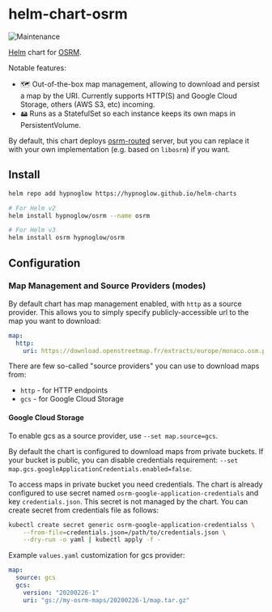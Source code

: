 # helm-chart-osrm

![Maintenance](https://img.shields.io/maintenance/yes/2025)

[Helm](https://helm.sh/) chart for [OSRM](https://github.com/Project-OSRM/osrm-backend).

Notable features:

- 🗺 Out-of-the-box map management, allowing to download and persist a map by the URI. Currently supports HTTP(S) and Google Cloud Storage,
others (AWS S3, etc) incoming.
- 🖴 Runs as a StatefulSet so each instance keeps its own maps in PersistentVolume.

By default, this chart deploys [osrm-routed](http://project-osrm.org/docs/v5.22.0/api/) server, but you can replace
it with your own implementation (e.g. based on `libosrm`) if you want. 

## Install

```bash
helm repo add hypnoglow https://hypnoglow.github.io/helm-charts

# For Helm v2
helm install hypnoglow/osrm --name osrm

# For Helm v3
helm install osrm hypnoglow/osrm
```

## Configuration

### Map Management and Source Providers (modes)

By default chart has map management enabled, with `http` as a source provider. This allows you to simply specify
publicly-accessible url to the map you want to download:

```yaml
map:
  http:
    uri: https://download.openstreetmap.fr/extracts/europe/monaco.osm.pbf
```

There are few so-called "source providers" you can use to download maps from:

- `http` - for HTTP endpoints 
- `gcs` - for Google Cloud Storage

#### Google Cloud Storage

To enable gcs as a source provider, use `--set map.source=gcs`.

By default the chart is configured to download maps from private buckets. If your bucket is public, you can disable
credentials requirement: `--set map.gcs.googleApplicationCredentials.enabled=false`.

To access maps in private bucket you need credentials. The chart is already configured to use secret named `osrm-google-application-credentials`
and key `credentials.json`. This secret is not managed by the chart. You can create secret from credentials file as follows:

```bash
kubectl create secret generic osrm-google-application-credentialss \
    --from-file=credentials.json=/path/to/credentials.json \
    --dry-run -o yaml | kubectl apply -f -
```

Example `values.yaml` customization for gcs provider:

```yaml
map:
  source: gcs
  gcs:
    version: "20200226-1"
    uri: "gs://my-osrm-maps/20200226-1/map.tar.gz"
```
